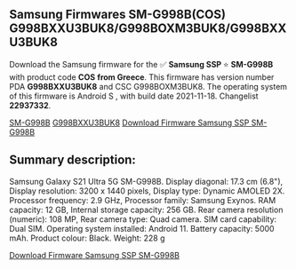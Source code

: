 <h2>Samsung Firmwares SM-G998B(COS) G998BXXU3BUK8/G998BOXM3BUK8/G998BXXU3BUK8</h2>
Download the Samsung firmware for the ✅ <strong>Samsung SSP </strong> ⭐ <strong>SM-G998B</strong> with product code <strong>COS</strong> <strong> from Greece</strong>. This firmware has version number PDA <strong>G998BXXU3BUK8</strong> and CSC G998BOXM3BUK8. The operating system of this firmware is Android S , with build date 2021-11-18. Changelist <strong>22937332</strong>.


[SM-G998B](https://samfirm.shop/samsung/model/SM-G998B)
[G998BXXU3BUK8](https://samfirm.shop/samsung/pda/G998BXXU3BUK8)
[Download Firmware Samsung SSP SM-G998B](https://samfirm.shop/samsung/firmware/475226)
<h2>Summary description:</h2>
<p>Samsung Galaxy S21 Ultra 5G SM-G998B. Display diagonal: 17.3 cm (6.8"), Display resolution: 3200 x 1440 pixels, Display type: Dynamic AMOLED 2X. Processor frequency: 2.9 GHz, Processor family: Samsung Exynos. RAM capacity: 12 GB, Internal storage capacity: 256 GB. Rear camera resolution (numeric): 108 MP, Rear camera type: Quad camera. SIM card capability: Dual SIM. Operating system installed: Android 11. Battery capacity: 5000 mAh. Product colour: Black. Weight: 228 g</p>


[Download Firmware Samsung SSP SM-G998B](https://samfirm.shop/samsung/firmware/475226)
